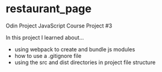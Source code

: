# restaurant_page
Odin Project JavaScript Course Project #3

In this project I learned about...

- using webpack to create and bundle js modules
- how to use a .gitignore file
- using the src and dist directories in project file structure